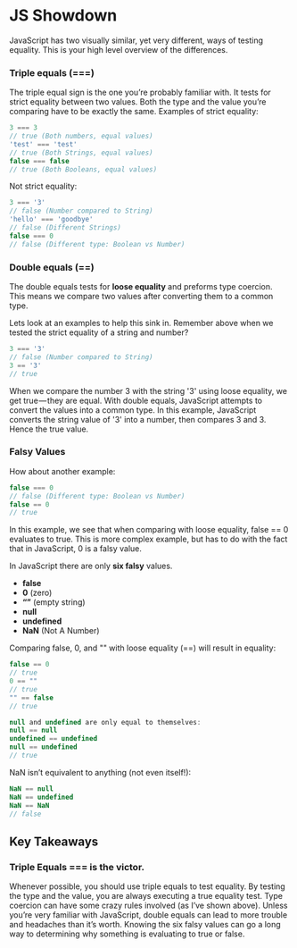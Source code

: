 JS Showdown
============

JavaScript has two visually similar, yet very different, ways of testing equality. This is your high level overview of the differences.

### Triple equals (===)

The triple equal sign is the one you’re probably familiar with. It tests for strict equality between two values. Both the type and the value you’re comparing have to be exactly the same.
Examples of strict equality:

```JavaScript
3 === 3
// true (Both numbers, equal values)
'test' === 'test'
// true (Both Strings, equal values)
false === false
// true (Both Booleans, equal values)
```

Not strict equality:

```JavaScript
3 === '3'
// false (Number compared to String)
'hello' === 'goodbye'
// false (Different Strings)
false === 0
// false (Different type: Boolean vs Number)
```

### Double equals (==)

The double equals tests for **loose equality** and preforms type coercion. This means we compare two values after converting them to a common type.

Lets look at an examples to help this sink in. Remember above when we tested the strict equality of a string and number?

```JavaScript
3 === '3'
// false (Number compared to String)
3 == '3'
// true
```

When we compare the number 3 with the string '3' using loose equality, we get true — they are equal.
With double equals, JavaScript attempts to convert the values into a common type. In this example, JavaScript converts the string value of '3' into a number, then compares 3 and 3. Hence the true value.


### Falsy Values

How about another example:

```JavaScript
false === 0
// false (Different type: Boolean vs Number)
false == 0
// true
```

In this example, we see that when comparing with loose equality, false == 0 evaluates to true. This is more complex example, but has to do with the fact that in JavaScript, 0 is a falsy value.

In JavaScript there are only **six falsy** values.
* **false**
* **0** (zero)
* **“”** (empty string)
* **null**
* **undefined**
* **NaN** (Not A Number)

Comparing false, 0, and "" with loose equality (==) will result in equality:

```JavaScript
false == 0
// true
0 == ""
// true
"" == false
// true
```

```JavaScript
null and undefined are only equal to themselves:
null == null
undefined == undefined
null == undefined
// true
```

NaN isn’t equivalent to anything (not even itself!):

```JavaScript
NaN == null
NaN == undefined
NaN == NaN
// false
```

## Key Takeaways

### Triple Equals === is the victor.

Whenever possible, you should use triple equals to test equality. By testing the type and the value, you are always executing a true equality test.
Type coercion can have some crazy rules involved (as I’ve shown above). Unless you’re very familiar with JavaScript, double equals can lead to more trouble and headaches than it’s worth. Knowing the six falsy values can go a long way to determining why something is evaluating to true or false.
